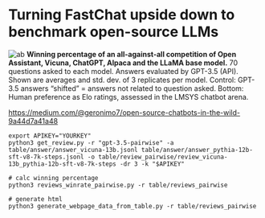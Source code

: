 # Turning FastChat upside down to benchmark open-source LLMs

![ab](https://miro.medium.com/v2/resize:fit:2000/format:webp/1*rSGco9WTvKng04n8suN0fw.png)
**Winning percentage of an all-against-all competition of Open Assistant, Vicuna, ChatGPT, Alpaca and the LLaMA base model.** 70 questions asked to each model. Answers evaluated by GPT-3.5 (API). Shown are averages and std. dev. of 3 replicates per model. Control: GPT-3.5 answers “shifted” = answers not related to question asked. Bottom: Human preference as Elo ratings, assessed in the LMSYS chatbot arena.

https://medium.com/@geronimo7/open-source-chatbots-in-the-wild-9a44d7a41a48

```# get reviews from OpenAI API for Vicuna vs OA Pythia-12B, 3 replicates
export APIKEY="YOURKEY"
python3 get_review.py -r "gpt-3.5-pairwise" -a table/answer/answer_vicuna-13b.jsonl table/answer/answer_pythia-12b-sft-v8-7k-steps.jsonl -o table/review_pairwise/review_vicuna-13b_pythia-12b-sft-v8-7k-steps -dr 3 -k "$APIKEY"

# calc winning percentage
python3 reviews_winrate_pairwise.py -r table/reviews_pairwise

# generate html
python3 generate_webpage_data_from_table.py -r table/reviews_pairwise
```
